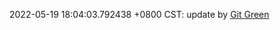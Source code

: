2022-05-19 18:04:03.792438 +0800 CST: update by [Git Green](https://github.com/wangrunlin/git-green)
